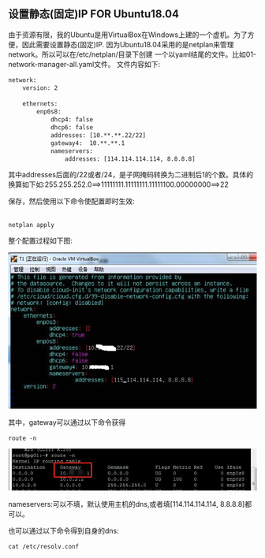 ## 设置静态(固定)IP FOR Ubuntu18.04

由于资源有限，我的Ubuntu是用VirtualBox在Windows上建的一个虚机。为了方便，因此需要设置静态(固定)IP.
因为Ubuntu18.04采用的是netplan来管理network。所以可以在/etc/netplan/目录下创建 
一个以yaml结尾的文件。比如01-network-manager-all.yaml文件。 
文件内容如下:


```shell
network:
    version: 2
    
    ethernets:
        enp0s8:
            dhcp4: false
            dhcp6: false                        
            addresses: [10.**.**.22/22]
            gateway4:  10.**.**.1
            nameservers:
                addresses: [114.114.114.114, 8.8.8.8]
```

其中addresses后面的/22或者/24，是子网掩码转换为二进制后1的个数。具体的换算如下如:255.255.252.0==>11111111.11111111.11111100.00000000==>22

保存，然后使用以下命令使配置即时生效:

```shell

netplan apply
```

整个配置过程如下图:

![set fix ip](./images/20181107_01_set_fix_ip.jpg)



其中，gateway可以通过以下命令获得

```shell
route -n
```
![route n](./images/route_n.jpg)



nameservers:可以不填，默认使用主机的dns,或者填[114.114.114.114, 8.8.8.8]都可以。

也可以通过以下命令得到自身的dns:

```shell
cat /etc/resolv.conf
```





